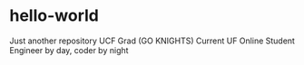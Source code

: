# hello-world
Just another repository
UCF Grad (GO KNIGHTS)
Current UF Online Student
Engineer by day, coder by night
